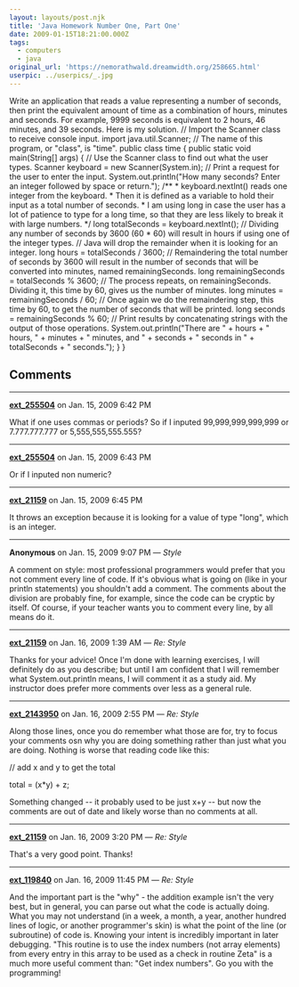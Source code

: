 ```yaml
---
layout: layouts/post.njk
title: 'Java Homework Number One, Part One'
date: 2009-01-15T18:21:00.000Z
tags:
  - computers
  - java
original_url: 'https://nemorathwald.dreamwidth.org/258665.html'
userpic: ../userpics/_.jpg
---
```

Write an application that reads a value representing a number of seconds, then print the equivalent amount of time as a combination of hours, minutes and seconds. For example, 9999 seconds is equivalent to 2 hours, 46 minutes, and 39 seconds. Here is my solution. // Import the Scanner class to receive console input. import java.util.Scanner; // The name of this program, or "class", is "time". public class time { public static void main(String\[\] args) { // Use the Scanner class to find out what the user types. Scanner keyboard = new Scanner(System.in); // Print a request for the user to enter the input. System.out.println("How many seconds? Enter an integer followed by space or return."); /\*\* \* keyboard.nextInt() reads one integer from the keyboard. \* Then it is defined as a variable to hold their input as a total number of seconds. \* I am using long in case the user has a lot of patience to type for a long time, so that they are less likely to break it with large numbers. \*/ long totalSeconds = keyboard.nextInt(); // Dividing any number of seconds by 3600 (60 \* 60) will result in hours if using one of the integer types. // Java will drop the remainder when it is looking for an integer. long hours = totalSeconds / 3600; // Remaindering the total number of seconds by 3600 will result in the number of seconds that will be converted into minutes, named remainingSeconds. long remainingSeconds = totalSeconds % 3600; // The process repeats, on remainingSeconds. Dividing it, this time by 60, gives us the number of minutes. long minutes = remainingSeconds / 60; // Once again we do the remaindering step, this time by 60, to get the number of seconds that will be printed. long seconds = remainingSeconds % 60; // Print results by concatenating strings with the output of those operations. System.out.println("There are " + hours + " hours, " + minutes + " minutes, and " + seconds + " seconds in " + totalSeconds + " seconds."); } }

## Comments

---

**[ext_255504](https://www.dreamwidth.org/users/ext_255504)** on Jan. 15, 2009 6:42 PM

What if one uses commas or periods? So if I inputed 99,999,999,999,999 or 7.777.777.777 or 5,555,555,555.555?

---

**[ext_255504](https://www.dreamwidth.org/users/ext_255504)** on Jan. 15, 2009 6:43 PM

Or if I inputed non numeric?

---

**[ext_21159](https://www.dreamwidth.org/users/ext_21159)** on Jan. 15, 2009 6:45 PM

It throws an exception because it is looking for a value of type "long", which is an integer.

---

**Anonymous** on Jan. 15, 2009 9:07 PM — *Style*

A comment on style: most professional programmers would prefer that you not comment every line of code. If it's obvious what is going on (like in your println statements) you shouldn't add a comment. The comments about the division are probably fine, for example, since the code can be cryptic by itself. Of course, if your teacher wants you to comment every line, by all means do it.

---

**[ext_21159](https://www.dreamwidth.org/users/ext_21159)** on Jan. 16, 2009 1:39 AM — *Re: Style*

Thanks for your advice! Once I'm done with learning exercises, I will definitely do as you describe; but until I am confident that I will remember what System.out.println means, I will comment it as a study aid. My instructor does prefer more comments over less as a general rule.

---

**[ext_2143950](https://www.dreamwidth.org/users/ext_2143950)** on Jan. 16, 2009 2:55 PM — *Re: Style*

Along those lines, once you do remember what those are for, try to focus your comments osn why you are doing something rather than just what you are doing. Nothing is worse that reading code like this:

// add x and y to get the total

total = (x\*y) + z;

Something changed -- it probably used to be just x+y -- but now the comments are out of date and likely worse than no comments at all.

---

**[ext_21159](https://www.dreamwidth.org/users/ext_21159)** on Jan. 16, 2009 3:20 PM — *Re: Style*

That's a very good point. Thanks!

---

**[ext_119840](https://www.dreamwidth.org/users/ext_119840)** on Jan. 16, 2009 11:45 PM — *Re: Style*

And the important part is the "why" - the addition example isn't the very best, but in general, you can parse out what the code is actually doing. What you may not understand (in a week, a month, a year, another hundred lines of logic, or another programmer's skin) is what the point of the line (or subroutine) of code is. Knowing your intent is incredibly important in later debugging. "This routine is to use the index numbers (not array elements) from every entry in this array to be used as a check in routine Zeta" is a much more useful comment than: "Get index numbers". Go you with the programming!
